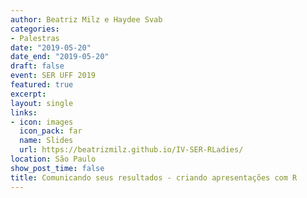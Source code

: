 ```yaml
---
author: Beatriz Milz e Haydee Svab
categories:
- Palestras
date: "2019-05-20"
date_end: "2019-05-20"
draft: false
event: SER UFF 2019
featured: true
excerpt: 
layout: single
links:
- icon: images
  icon_pack: far
  name: Slides
  url: https://beatrizmilz.github.io/IV-SER-RLadies/
location: São Paulo
show_post_time: false
title: Comunicando seus resultados - criando apresentações com R
---
```

